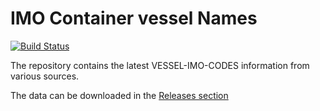 # IMO Container vessel Names 
[![Build Status](https://travis-ci.org/marek5050/VESSEL-IMO-CODES.svg?branch=deploy)](https://travis-ci.org/marek5050/VESSEL-IMO-CODES)

The repository contains the latest VESSEL-IMO-CODES information from various sources. 

The data can be downloaded in the [Releases section](https://github.com/marek5050/IMO-VESSEL-NAMES/releases)
